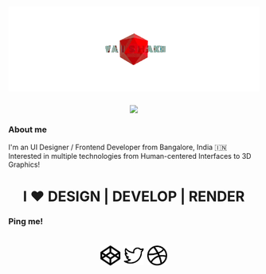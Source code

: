 <h1 align="center">
    <img src="https://github.com/vaishakhanil/vaishakhanil/blob/master/turn.gif">
</h1>

<p align='center'>
    <img align='center' src="https://visitor-badge.glitch.me/badge?page_id=vaishakhanil.visitor-badge">
<p/>

### About me
I'm an UI Designer / Frontend Developer from Bangalore, India :india:
Interested in multiple technologies from Human-centered Interfaces to 3D Graphics!
<h1 align="center">
    <span>I</span>
    <span>❤️</span>
    <span>DESIGN | DEVELOP | RENDER</span>
</h1>

### Ping me!
<h1 align="center">
    <a href="https://codepen.io/vaishakhanil"><img width="40px" src="https://github.com/vaishakhanil/vaishakhanil.github.io/blob/master/assets/codepen.png"></a>
    <a href="https://twitter.com/_vaishakhanil_"><img width="40px" src="https://github.com/vaishakhanil/vaishakhanil.github.io/blob/master/assets/twitter.png"></a>
    <a href="https://dribbble.com/vaishakhanil"><img width="40px" src="https://github.com/vaishakhanil/vaishakhanil.github.io/blob/master/assets/dribbble.png"></a>
</h1>